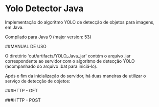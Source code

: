# Yolo Detector Java

Implementação do algoritmo YOLO de detecção de objetos para imagens, em Java.

Compilado para Java 9 (major version: 53)

##MANUAL DE USO

O diretório 'out/artifacts/YOLO_Java_jar' contém o arquivo .jar correspondente ao servidor com o algoritmo de detecção YOLO (acompanhado do arquivo .bat para iniciá-lo).

Após o fim da inicialização do servidor, há duas maneiras de utilizar o serviço de detecção de objetos:

###HTTP - GET

###HTTP - POST


